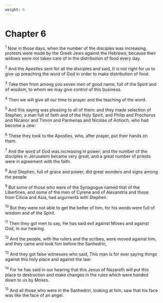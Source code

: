 ```yaml
---
weight: 6
---
```


# Chapter 6

<sup>1</sup> Now in those days, when the number of the disciples was increasing, protests were made by the Greek Jews against the Hebrews, because their widows were not taken care of in the distribution of food every day. 

<sup>2</sup> And the Apostles sent for all the disciples and said, It is not right for us to give up preaching the word of God in order to make distribution of food. 

<sup>3</sup> Take then from among you seven men of good name, full of the Spirit and of wisdom, to whom we may give control of this business. 

<sup>4</sup> Then we will give all our time to prayer and the teaching of the word. 

<sup>5</sup> And this saying was pleasing to all of them: and they made selection of Stephen, a man full of faith and of the Holy Spirit, and Philip and Prochorus and Nicanor and Timon and Parmenas and Nicolas of Antioch, who had become a Jew: 

<sup>6</sup> These they took to the Apostles, who, after prayer, put their hands on them. 

<sup>7</sup> And the word of God was increasing in power; and the number of the disciples in Jerusalem became very great, and a great number of priests were in agreement with the faith. 

<sup>8</sup> And Stephen, full of grace and power, did great wonders and signs among the people. 

<sup>9</sup> But some of those who were of the Synagogue named that of the Libertines, and some of the men of Cyrene and of Alexandria and those from Cilicia and Asia, had arguments with Stephen. 

<sup>10</sup> But they were not able to get the better of him, for his words were full of wisdom and of the Spirit. 

<sup>11</sup> Then they got men to say, He has said evil against Moses and against God, in our hearing. 

<sup>12</sup> And the people, with the rulers and the scribes, were moved against him, and they came and took him before the Sanhedrin, 

<sup>13</sup> And they got false witnesses who said, This man is for ever saying things against this holy place and against the law: 

<sup>14</sup> For he has said in our hearing that this Jesus of Nazareth will put this place to destruction and make changes in the rules which were handed down to us by Moses. 

<sup>15</sup> And all those who were in the Sanhedrin, looking at him, saw that his face was like the face of an angel. 



